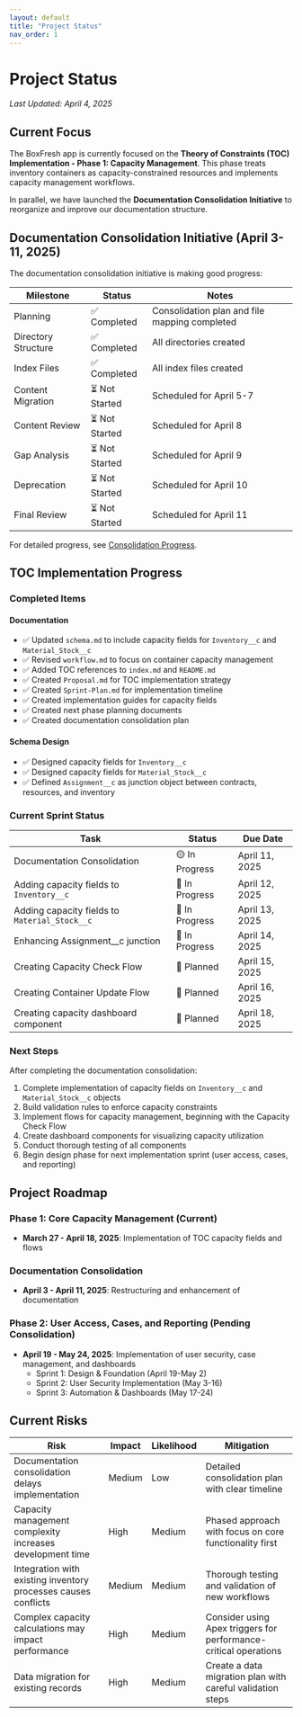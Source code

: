 ```yaml
---
layout: default
title: "Project Status"
nav_order: 1
---
```


# Project Status

*Last Updated: April 4, 2025*

## Current Focus

The BoxFresh app is currently focused on the **Theory of Constraints (TOC) Implementation - Phase 1: Capacity Management**. This phase treats inventory containers as capacity-constrained resources and implements capacity management workflows.

In parallel, we have launched the **Documentation Consolidation Initiative** to reorganize and improve our documentation structure.

## Documentation Consolidation Initiative (April 3-11, 2025)

The documentation consolidation initiative is making good progress:

| Milestone | Status | Notes |
|-----------|--------|-------|
| Planning | ✅ Completed | Consolidation plan and file mapping completed |
| Directory Structure | ✅ Completed | All directories created |
| Index Files | ✅ Completed | All index files created |
| Content Migration | ⏳ Not Started | Scheduled for April 5-7 |
| Content Review | ⏳ Not Started | Scheduled for April 8 |
| Gap Analysis | ⏳ Not Started | Scheduled for April 9 |
| Deprecation | ⏳ Not Started | Scheduled for April 10 |
| Final Review | ⏳ Not Started | Scheduled for April 11 |

For detailed progress, see [Consolidation Progress](consolidation/progress.md).

## TOC Implementation Progress

### Completed Items

#### Documentation
- ✅ Updated `schema.md` to include capacity fields for `Inventory__c` and `Material_Stock__c`
- ✅ Revised `workflow.md` to focus on container capacity management
- ✅ Added TOC references to `index.md` and `README.md`
- ✅ Created `Proposal.md` for TOC implementation strategy
- ✅ Created `Sprint-Plan.md` for implementation timeline
- ✅ Created implementation guides for capacity fields
- ✅ Created next phase planning documents
- ✅ Created documentation consolidation plan

#### Schema Design
- ✅ Designed capacity fields for `Inventory__c`
- ✅ Designed capacity fields for `Material_Stock__c`
- ✅ Defined `Assignment__c` as junction object between contracts, resources, and inventory

### Current Sprint Status

| Task | Status | Due Date |
|------|--------|----------|
| Documentation Consolidation | 🟡 In Progress | April 11, 2025 |
| Adding capacity fields to `Inventory__c` | 🔄 In Progress | April 12, 2025 |
| Adding capacity fields to `Material_Stock__c` | 🔄 In Progress | April 13, 2025 |
| Enhancing Assignment__c junction | 🔄 In Progress | April 14, 2025 |
| Creating Capacity Check Flow | 📅 Planned | April 15, 2025 |
| Creating Container Update Flow | 📅 Planned | April 16, 2025 |
| Creating capacity dashboard component | 📅 Planned | April 18, 2025 |

### Next Steps

After completing the documentation consolidation:

1. Complete implementation of capacity fields on `Inventory__c` and `Material_Stock__c` objects
2. Build validation rules to enforce capacity constraints
3. Implement flows for capacity management, beginning with the Capacity Check Flow
4. Create dashboard components for visualizing capacity utilization
5. Conduct thorough testing of all components
6. Begin design phase for next implementation sprint (user access, cases, and reporting)

## Project Roadmap

### Phase 1: Core Capacity Management (Current)
- **March 27 - April 18, 2025**: Implementation of TOC capacity fields and flows

### Documentation Consolidation
- **April 3 - April 11, 2025**: Restructuring and enhancement of documentation

### Phase 2: User Access, Cases, and Reporting (Pending Consolidation)
- **April 19 - May 24, 2025**: Implementation of user security, case management, and dashboards
  - Sprint 1: Design & Foundation (April 19-May 2)
  - Sprint 2: User Security Implementation (May 3-16)
  - Sprint 3: Automation & Dashboards (May 17-24)

## Current Risks

| Risk | Impact | Likelihood | Mitigation |
|------|--------|------------|------------|
| Documentation consolidation delays implementation | Medium | Low | Detailed consolidation plan with clear timeline |
| Capacity management complexity increases development time | High | Medium | Phased approach with focus on core functionality first |
| Integration with existing inventory processes causes conflicts | Medium | Medium | Thorough testing and validation of new workflows |
| Complex capacity calculations may impact performance | High | Medium | Consider using Apex triggers for performance-critical operations |
| Data migration for existing records | High | Medium | Create a data migration plan with careful validation steps | 
